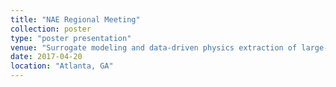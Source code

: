 ```yaml
---
title: "NAE Regional Meeting"
collection: poster
type: "poster presentation"
venue: "Surrogate modeling and data-driven physics extraction of large-eddy simulations"
date: 2017-04-20
location: "Atlanta, GA"
---
```

